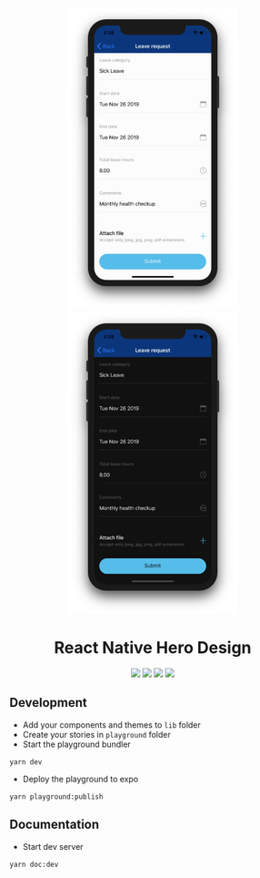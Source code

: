 <p align="center">
  <img width="300" src="./screenshot_light.png">
  <img width="300" src="./screenshot_dark.png">
</p>

<h1 align="center">React Native Hero Design</h1>

<p align="center">
  <a href="https://circleci.com/gh/Thinkei/rn-hero-design/tree/release"><img src="https://circleci.com/gh/Thinkei/rn-hero-design/tree/release.svg?style=svg&circle-token=52ed450e362fea681befc130245b1914c2b676b0"></a>
  <img src="https://img.shields.io/badge/node-10.16.0-brightgreen">
  <img src="https://img.shields.io/badge/npm-6.9.0-red">
  <img src="https://img.shields.io/badge/yarn-1.10.1-blue">
</p>

## Development

- Add your components and themes to `lib` folder
- Create your stories in `playground` folder
- Start the playground bundler
```
yarn dev
```
- Deploy the playground to expo
```
yarn playground:publish
```

## Documentation

- Start dev server
```
yarn doc:dev
```
